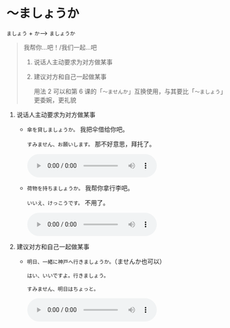 # ～ましょうか

`ましょう` + `か`--> `ましょうか`

> 我帮你...吧！/我们一起...吧
>
> 1. 说话人主动要求为对方做某事
> 2. 建议对方和自己一起做某事
>
>    用法 2 可以和第 6 课的「`～ませんか`」互换使用，与其要比「`～ましょう`」更委婉，更礼貌

1. 说话人主动要求为对方做某事

   - `傘を貸しましょうか。` 我把伞借给你吧。

     `すみません、お願いします。` 那不好意思，拜托了。

     <audio src="http://dict.youdao.com/dictvoice?le=jap&audio=傘を貸しましょうか。 すみません、お願いします&type=3" controls></audio>

   - `荷物を持ちましょうか。` 我帮你拿行李吧。

     `いいえ、けっこうです。` 不用了。

     <audio src="http://dict.youdao.com/dictvoice?le=jap&audio=荷物を持ちましょうか。 いいえ、けっこうです。&type=3" controls></audio>

2. 建议对方和自己一起做某事

   - `明日、一緒に神戸へ行きましょうか。`（ませんか也可以）

     `はい、いいですよ。行きましょう。`

     `すみません、明日はちょっと。`

     <audio src="http://dict.youdao.com/dictvoice?le=jap&audio=明日、一緒に神戸へ行きましょうか。 はい、いいですよ。行きましょう。　すみません、明日はちょっと。&type=3" controls></audio>
